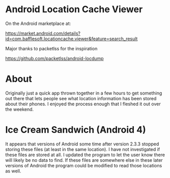Android Location Cache Viewer
=============================

On the Android marketplace at:

https://market.android.com/details?id=com.bafflesoft.locationcache.viewer&feature=search_result

Major thanks to packetlss for the inspiration

https://github.com/packetlss/android-locdump

About
=======

Originally just a quick app thrown together in a few hours to get something out there that lets people see what
location information has been stored about their phones. I enjoyed the process enough that I fleshed it out over
the weekend.

Ice Cream Sandwich (Android 4)
=======

It appears that versions of Android some time after version 2.3.3 stopped storing these files (at least in the
same location). I have not investigated if these files are stored at all. I updated the program to let the user
know there will likely be no data to find. If these files are somewhere else in these later versions of Android
the program could be modified to read those locations as well.
